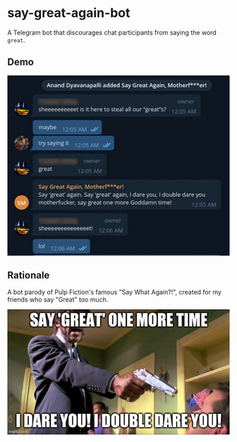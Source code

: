 # say-great-again-bot

A Telegram bot that discourages chat participants from saying the word `great`.

## Demo

![say-great-again-demo](docs/demo.jpeg)

## Rationale

A bot parody of Pulp Fiction's famous "Say What Again?!", created for my friends
who say "Great" too much.

![say-great-again-meme](docs/pulp-fiction.jpg)
